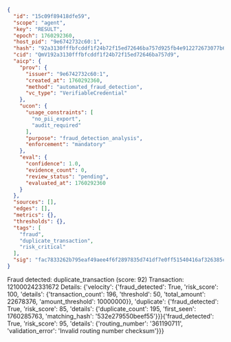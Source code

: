 ```json
{
  "id": "15c09f89418dfe59",
  "scope": "agent",
  "key": "RESULT",
  "epoch": 1760292360,
  "host_pid": "9e6742732c60:1",
  "hash": "92a3130fffbfcddf1f24b72f15ed72646ba757d925fb4e912272673077b699a7",
  "cid": "QmV192a3130fffbfcddf1f24b72f15ed72646ba757d9",
  "aicp": {
    "prov": {
      "issuer": "9e6742732c60:1",
      "created_at": 1760292360,
      "method": "automated_fraud_detection",
      "vc_type": "VerifiableCredential"
    },
    "ucon": {
      "usage_constraints": [
        "no_pii_export",
        "audit_required"
      ],
      "purpose": "fraud_detection_analysis",
      "enforcement": "mandatory"
    },
    "eval": {
      "confidence": 1.0,
      "evidence_count": 0,
      "review_status": "pending",
      "evaluated_at": 1760292360
    }
  },
  "sources": [],
  "edges": [],
  "metrics": {},
  "thresholds": {},
  "tags": [
    "fraud",
    "duplicate_transaction",
    "risk_critical"
  ],
  "sig": "fac7833262b795eaf49aee4f6f2897835d741df7e0ff51540416af326385c3e3"
}
```

Fraud detected: duplicate_transaction (score: 92)
Transaction: 121000242331672
Details: {'velocity': {'fraud_detected': True, 'risk_score': 100, 'details': {'transaction_count': 196, 'threshold': 50, 'total_amount': 22678376, 'amount_threshold': 10000000}}, 'duplicate': {'fraud_detected': True, 'risk_score': 85, 'details': {'duplicate_count': 195, 'first_seen': 1760285763, 'matching_hash': '532e279550beef55'}}}{'fraud_detected': True, 'risk_score': 95, 'details': {'routing_number': '361190711', 'validation_error': 'Invalid routing number checksum'}}}